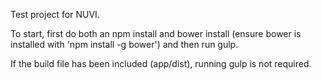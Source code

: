 Test project for NUVI.

To start, first do both an npm install and bower install (ensure bower is installed with 'npm install -g bower') and then run gulp.

If the build file has been included (app/dist), running gulp is not required.